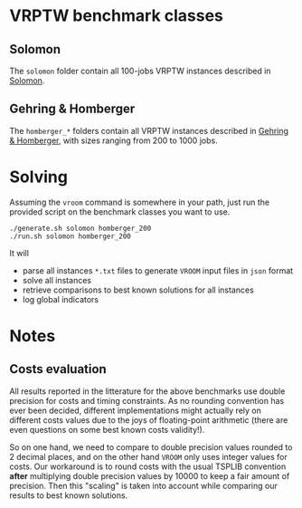 # VRPTW benchmark classes

## Solomon

The `solomon` folder contain all 100-jobs VRPTW instances described in
[Solomon](http://web.cba.neu.edu/~msolomon/problems.htm).

## Gehring & Homberger

The `homberger_*` folders contain all VRPTW instances described in
[Gehring &
Homberger](https://www.sintef.no/projectweb/top/vrptw/homberger-benchmark/),
with sizes ranging from 200 to 1000 jobs.

# Solving

Assuming the `vroom` command is somewhere in your path, just run the
provided script on the benchmark classes you want to use.

```
./generate.sh solomon homberger_200
./run.sh solomon homberger_200
```

It will

- parse all instances `*.txt` files to generate `VROOM` input files in `json`
format
- solve all instances
- retrieve comparisons to best known solutions for all instances
- log global indicators

# Notes

## Costs evaluation

All results reported in the litterature for the above benchmarks use
double precision for costs and timing constraints. As no rounding
convention has ever been decided, different implementations might
actually rely on different costs values due to the joys of
floating-point arithmetic (there are even questions on some best known
costs validity!).

So on one hand, we need to compare to double precision values rounded
to 2 decimal places, and on the other hand `VROOM` only uses integer
values for costs. Our workaround is to round costs with the usual
TSPLIB convention **after** multiplying double precision values by
10000 to keep a fair amount of precision. Then this "scaling" is taken
into account while comparing our results to best known solutions.